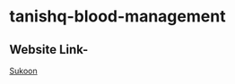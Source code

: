 # tanishq-blood-management
## Website Link-
<a href="file:///C:/Users/91770/tanishqravula%20email%20project/covid-website/index.html">Sukoon</a>
